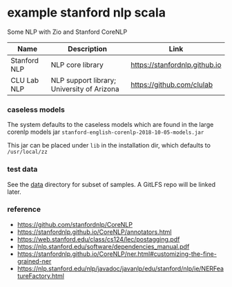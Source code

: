 example stanford nlp scala
===

Some NLP with Zio and Stanford CoreNLP


| Name         | Description                   | Link                          |
|--------------|-------------------------------|-------------------------------|
| Stanford NLP | NLP core library                              | https://stanfordnlp.github.io |
| CLU Lab NLP  | NLP support library; University of Arizona    | https://github.com/clulab     |


### caseless models

The system defaults to the caseless models which are found in the large corenlp models jar `stanford-english-corenlp-2018-10-05-models.jar`

This jar can be placed under `lib` in the installation dir, which defaults to `/usr/local/zz`


### test data

See the [data](data/) directory for subset of samples.  A GitLFS repo will be linked later.


### reference
- https://github.com/stanfordnlp/CoreNLP
- https://stanfordnlp.github.io/CoreNLP/annotators.html
- https://web.stanford.edu/class/cs124/lec/postagging.pdf
- https://nlp.stanford.edu/software/dependencies_manual.pdf
- https://stanfordnlp.github.io/CoreNLP/ner.html#customizing-the-fine-grained-ner
- https://nlp.stanford.edu/nlp/javadoc/javanlp/edu/stanford/nlp/ie/NERFeatureFactory.html
